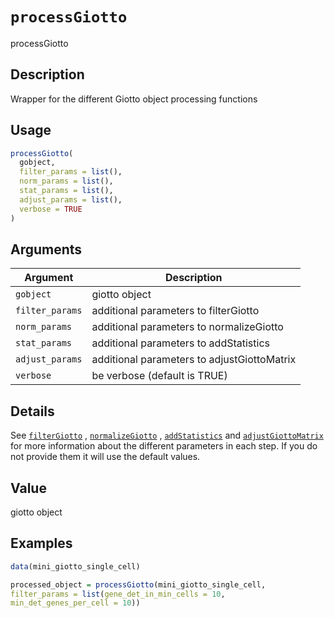 # `processGiotto`

processGiotto


## Description

Wrapper for the different Giotto object processing functions


## Usage

```r
processGiotto(
  gobject,
  filter_params = list(),
  norm_params = list(),
  stat_params = list(),
  adjust_params = list(),
  verbose = TRUE
)
```


## Arguments

Argument      |Description
------------- |----------------
`gobject`     |     giotto object
`filter_params`     |     additional parameters to filterGiotto
`norm_params`     |     additional parameters to normalizeGiotto
`stat_params`     |     additional parameters to addStatistics
`adjust_params`     |     additional parameters to adjustGiottoMatrix
`verbose`     |     be verbose (default is TRUE)


## Details

See [`filterGiotto`](#filtergiotto) , [`normalizeGiotto`](#normalizegiotto) ,
 [`addStatistics`](#addstatistics) and [`adjustGiottoMatrix`](#adjustgiottomatrix) for more
 information about the different parameters in each step. If you do not provide
 them it will use the default values.


## Value

giotto object


## Examples

```r
data(mini_giotto_single_cell)

processed_object = processGiotto(mini_giotto_single_cell,
filter_params = list(gene_det_in_min_cells = 10,
min_det_genes_per_cell = 10))
```


